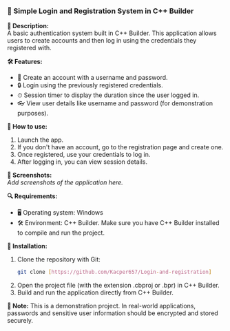 ### 🛂 Simple Login and Registration System in C++ Builder

**📝 Description:**  
A basic authentication system built in C++ Builder. This application allows users to create accounts and then log in using the credentials they registered with.

**🛠 Features:**
- 📝 Create an account with a username and password.
- 🔒 Login using the previously registered credentials.
- ⏱ Session timer to display the duration since the user logged in.
- 👓 View user details like username and password (for demonstration purposes).

**🚀 How to use:**
1. Launch the app.
2. If you don't have an account, go to the registration page and create one.
3. Once registered, use your credentials to log in.
4. After logging in, you can view session details.

**📸 Screenshots:**  
*Add screenshots of the application here.*

**🔍 Requirements:**
- 🖥 Operating system: Windows
- 🛠 Environment: C++ Builder. Make sure you have C++ Builder installed to compile and run the project.

**🚀 Installation:**
1. Clone the repository with Git:
   ```bash
   git clone [https://github.com/Kacper657/Login-and-registration]
   ```
2. Open the project file (with the extension .cbproj or .bpr) in C++ Builder.
3. Build and run the application directly from C++ Builder.

**📣 Note:** This is a demonstration project. In real-world applications, passwords and sensitive user information should be encrypted and stored securely.
